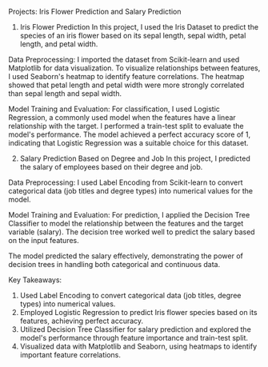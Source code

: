 Projects: Iris Flower Prediction and Salary Prediction
1. Iris Flower Prediction
In this project, I used the Iris Dataset to predict the species of an iris flower based on its sepal length, sepal width, petal length, and petal width.

Data Preprocessing:
I imported the dataset from Scikit-learn and used Matplotlib for data visualization. To visualize relationships between features, I used Seaborn's heatmap to identify feature correlations. The heatmap showed that petal length and petal width were more strongly correlated than sepal length and sepal width.

Model Training and Evaluation:
For classification, I used Logistic Regression, a commonly used model when the features have a linear relationship with the target. I performed a train-test split to evaluate the model's performance. The model achieved a perfect accuracy score of 1, indicating that Logistic Regression was a suitable choice for this dataset.

2. Salary Prediction Based on Degree and Job
In this project, I predicted the salary of employees based on their degree and job.

Data Preprocessing:
I used Label Encoding from Scikit-learn to convert categorical data (job titles and degree types) into numerical values for the model.

Model Training and Evaluation:
For prediction, I applied the Decision Tree Classifier to model the relationship between the features and the target variable (salary). The decision tree worked well to predict the salary based on the input features.

The model predicted the salary effectively, demonstrating the power of decision trees in handling both categorical and continuous data.

Key Takeaways:
1. Used Label Encoding to convert categorical data (job titles, degree types) into numerical values.
2. Employed Logistic Regression to predict Iris flower species based on its features, achieving perfect accuracy.
3. Utilized Decision Tree Classifier for salary prediction and explored the model's performance through feature importance and train-test split.
4. Visualized data with Matplotlib and Seaborn, using heatmaps to identify important feature correlations.









